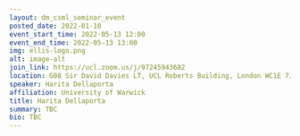 ```yaml
---
layout: dm_csml_seminar_event
posted_date: 2022-01-10
event_start_time: 2022-05-13 12:00
event_end_time: 2022-05-13 13:00
img: ellis-logo.png
alt: image-alt
join_link: https://ucl.zoom.us/j/97245943682
location: G08 Sir David Davies LT, UCL Roberts Building, London WC1E 7JE
speaker: Harita Dellaporta
affiliation: University of Warwick
title: Harita Dellaporta
summary: TBC
bio: TBC
---
```

